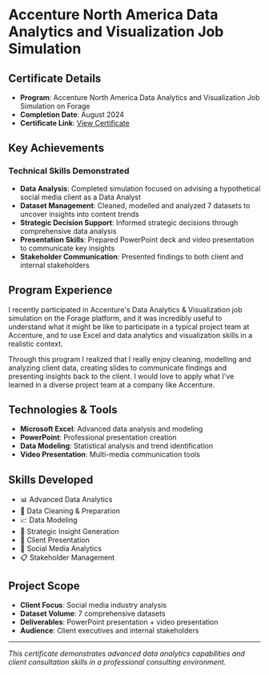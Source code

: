 # Accenture North America Data Analytics and Visualization Job Simulation

## Certificate Details
- **Program**: Accenture North America Data Analytics and Visualization Job Simulation on Forage
- **Completion Date**: August 2024
- **Certificate Link**: [View Certificate](https://forage-uploads-prod.s3.amazonaws.com/completion-certificates/Accenture%20North%20America/hzmoNKtzvAzXsEqx8_Accenture%20North%20America_fmPPaS2sZ4aRdu232_1722541066601_completion_certificate.pdf)

## Key Achievements

### Technical Skills Demonstrated
* **Data Analysis**: Completed simulation focused on advising a hypothetical social media client as a Data Analyst
* **Dataset Management**: Cleaned, modelled and analyzed 7 datasets to uncover insights into content trends
* **Strategic Decision Support**: Informed strategic decisions through comprehensive data analysis
* **Presentation Skills**: Prepared PowerPoint deck and video presentation to communicate key insights
* **Stakeholder Communication**: Presented findings to both client and internal stakeholders

## Program Experience

I recently participated in Accenture's Data Analytics & Visualization job simulation on the Forage platform, and it was incredibly useful to understand what it might be like to participate in a typical project team at Accenture, and to use Excel and data analytics and visualization skills in a realistic context.

Through this program I realized that I really enjoy cleaning, modelling and analyzing client data, creating slides to communicate findings and presenting insights back to the client. I would love to apply what I've learned in a diverse project team at a company like Accenture.

## Technologies & Tools
- **Microsoft Excel**: Advanced data analysis and modeling
- **PowerPoint**: Professional presentation creation
- **Data Modeling**: Statistical analysis and trend identification
- **Video Presentation**: Multi-media communication tools

## Skills Developed
- 📊 Advanced Data Analytics
- 🧹 Data Cleaning & Preparation
- 📈 Data Modeling
- 🎯 Strategic Insight Generation
- 🎤 Client Presentation
- 📱 Social Media Analytics
- 📋 Stakeholder Management

## Project Scope
- **Client Focus**: Social media industry analysis
- **Dataset Volume**: 7 comprehensive datasets
- **Deliverables**: PowerPoint presentation + video presentation
- **Audience**: Client executives and internal stakeholders

---
*This certificate demonstrates advanced data analytics capabilities and client consultation skills in a professional consulting environment.*
